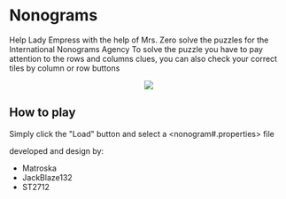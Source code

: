 # Nonograms
Help Lady Empress with the help of Mrs. Zero solve the puzzles for the International Nonograms Agency
To solve the puzzle you have to pay attention to the rows and columns clues, you can also check your correct tiles by column or row buttons

<p align="center"><image src="https://user-images.githubusercontent.com/63567815/187064239-5be11672-3e2d-4638-b11b-de7d8a0d2168.png"</p>

## How to play
Simply click the "Load" button and select a <nonogram#.properties> file


developed and design by:
- Matroska
- JackBlaze132
- ST2712



